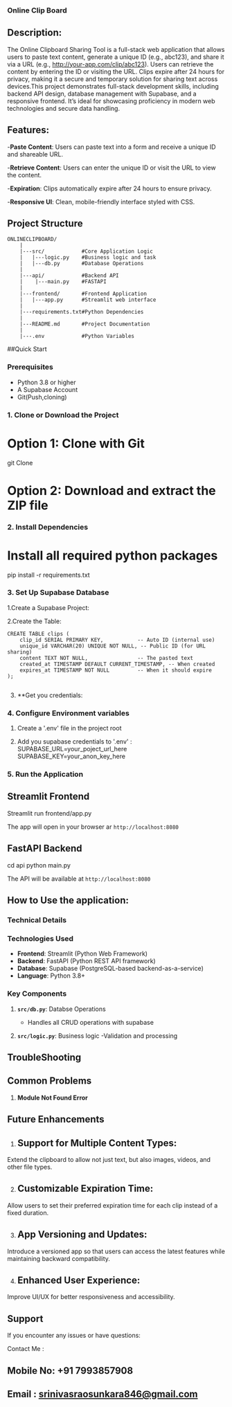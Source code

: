 ### Online Clip Board

## Description:
The Online Clipboard Sharing Tool is a full-stack web application that allows users to paste text content, generate a unique ID (e.g., abc123), and share it via a URL (e.g., http://your-app.com/clip/abc123). Users can retrieve the content by entering the ID or visiting the URL. Clips expire after 24 hours for privacy, making it a secure and temporary solution for sharing text across devices.This project demonstrates full-stack development skills, including backend API design, database management with Supabase, and a responsive frontend. It’s ideal for showcasing proficiency in modern web technologies and secure data handling.

## Features:
-**Paste Content**: Users can paste text into a form and receive a unique ID and shareable URL.

-**Retrieve Content**: Users can enter the unique ID or visit the URL to view the content.

-**Expiration**: Clips automatically expire after 24 hours to ensure privacy.

-**Responsive UI**: Clean, mobile-friendly interface styled with CSS.

## Project Structure
```
ONLINECLIPBOARD/
    |
    |---src/            #Core Application Logic
    |   |---logic.py    #Business logic and task
    |   |---db.py       #Database Operations
    |
    |---api/            #Backend API
    |    |---main.py    #FASTAPI
    |
    |---frontend/       #Frontend Application
    |   |---app.py      #Streamlit web interface
    |
    |---requirements.txt#Python Dependencies
    |
    |---README.md       #Project Documentation
    |
    |---.env            #Python Variables
```
##Quick Start


### Prerequisites

- Python 3.8 or higher
- A Supabase Account
- Git(Push,cloning)

### 1. Clone or Download the Project

# Option 1: Clone with Git
git Clone <repository-url>

# Option 2: Download and extract the ZIP file

### 2. Install Dependencies

# Install all required python packages
pip install -r requirements.txt

### 3. Set Up Supabase Database

1.Create a Supabase Project:

2.Create the Table:

```
CREATE TABLE clips (
    clip_id SERIAL PRIMARY KEY,           -- Auto ID (internal use)
    unique_id VARCHAR(20) UNIQUE NOT NULL, -- Public ID (for URL sharing)
    content TEXT NOT NULL,                -- The pasted text
    created_at TIMESTAMP DEFAULT CURRENT_TIMESTAMP, -- When created
    expires_at TIMESTAMP NOT NULL         -- When it should expire
);


```

3. **Get you credentials:

### 4. Configure Environment variables

1. Create a '.env' file in the project root

2. Add you supabase credentials to '.env' :
SUPABASE_URL=your_poject_url_here
SUPABASE_KEY=your_anon_key_here

### 5. Run the Application

## Streamlit Frontend
Streamlit run frontend/app.py

The app will open in your browser ar `http://localhost:8080`

## FastAPI Backend

cd api
python main.py

The API will be available at `http://localhost:8080`

## How to Use the application:


### Technical Details

### Technologies Used

- **Frontend**: Streamlit (Python Web Framework)
- **Backend**: FastAPI (Python REST API framework)
- **Database**: Supabase (PostgreSQL-based backend-as-a-service)
- **Language**: Python 3.8+

### Key Components

1. **`src/db.py`**: Databse Operations
    - Handles all CRUD operations with supabase

2. **`src/logic.py`**: Business logic 
    -Validation and processing

## TroubleShooting


## Common Problems
1. **Module Not Found Error**

## Future Enhancements

1. ## Support for Multiple Content Types:

Extend the clipboard to allow not just text, but also images, videos, and other file types.

2. ## Customizable Expiration Time:

Allow users to set their preferred expiration time for each clip instead of a fixed duration.

3. ## App Versioning and Updates:

Introduce a versioned app so that users can access the latest features while maintaining backward compatibility.

4. ## Enhanced User Experience:

Improve UI/UX for better responsiveness and accessibility.

## Support

If you encounter any issues or have questions:

Contact Me : 
## Mobile No: +91 7993857908
## Email : srinivasraosunkara846@gmail.com
